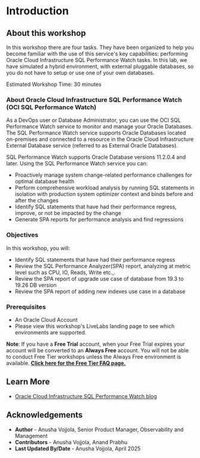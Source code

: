 ﻿# Introduction

## About this workshop

In this workshop there are four tasks. They have been organized to help you become familiar with the use of this service's key capabilities: performing Oracle Cloud Infrastructure SQL Performance Watch tasks. In this lab, we have simulated a hybrid environment, with external pluggable databases, so you do not have to setup or use one of your own databases.

Estimated Workshop Time: 30 minutes

### About Oracle Cloud Infrastructure SQL Performance Watch (OCI SQL Performance Watch)

As a DevOps user or Database Administrator, you can use the OCI SQL Performance Watch service to monitor and manage your Oracle Databases. The SQL Performance Watch service supports Oracle Databases located on-premises and connected to a resource in the Oracle Cloud Infrastructure External Database service (referred to as External Oracle Databases).

SQL Performance Watch supports Oracle Database versions 11.2.0.4 and later. Using the SQL Performance Watch service you can:

* Proactively manage system change-related performance challenges for optimal database health
* Perform comprehensive workload analysis by running SQL statements in isolation with production system optimizer context and binds before and after the changes
* Identify SQL statements that have had their performance regress, improve, or not be impacted by the change
* Generate SPA reports for performance analysis and find regressions 

### Objectives

In this workshop, you will:
* Identify SQL statements that have had their performance regress
* Review the SQL Performance Analyzer(SPA) report, analyzing at metric level such as CPU, IO, Reads, Write etc.,.
* Review the SPA report of upgrade use case of database from 19.3 to 19.26 DB version
* Review the SPA report of adding new indexes use case in a database

### Prerequisites

* An Oracle Cloud Account
* Please view this workshop's LiveLabs landing page to see which environments are supported.

**Note**: If you have a **Free Trial** account, when your Free Trial expires your account will be converted to an **Always Free** account. You will not be able to conduct Free Tier workshops unless the Always Free environment is available. **[Click here for the Free Tier FAQ page.](https://www.oracle.com/cloud/free/faq.html)**

## Learn More

- [Oracle Cloud Infrastructure SQL Performance Watch blog](https://blogs.oracle.com/observability/post/take-charge-of-your-oracle-database-23ai-upgrade-and-performance-with-sql-performance-watch/)


## Acknowledgements

- **Author** - Anusha Vojjola, Senior Product Manager, Observability and Management
- **Contributors** - Anusha Vojjola, Anand Prabhu
- **Last Updated By/Date** - Anusha Vojjola, April 2025
